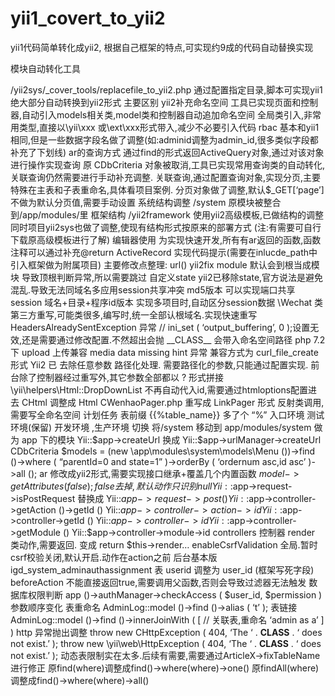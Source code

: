 # yii1_covert_to_yii2
yii1代码简单转化成yii2, 根据自己框架的特点,可实现约9成的代码自动替换实现

模块自动转化工具

/yii2sys/_cover_tools/replacefile_to_yii2.php
通过配置指定目录,脚本可实现yii1绝大部分自动转换到yii2形式
主要区别
yii2补充命名空间
工具已实现页面和控制器,自动引入models相关类,model类和控制器自动追加命名空间
全局类引入,非常用类型,直接以\yii\xxx 或\ext\xxx形式带入,减少不必要引入代码
rbac
基本和yii1相同,但是一些数据字段名做了调整(如:adminid调整为admin_id,很多类似字段都补充了下划线)
ar的查询方式
通过find的形式返回ActiveQuery对象,通过对该对象进行操作实现查询
原 CDbCriteria 对象被取消,工具已实现常用查询类的自动转化,关联查询仍然需要进行手动补充调整.
关联查询,通过配置查询对象,实现分页,主要特殊在主表和子表重命名,具体看项目案例.
分页对象做了调整,默认$_GET[‘page’]不做为默认分页值,需要手动设置
系统结构调整
/system 原模块被整合到/app/modules/里
框架结构
/yii2framework
使用yii2高级模板,已做结构的调整同时项目yii2sys也做了调整,使现有结构形式按原来的部署方式
(注:有需要可自行下载原高级模板进行了解)
编辑器使用
为实现快速开发,所有有ar返回的函数,函数注释可以通过补充@return ActiveRecord 实现代码提示(需要在inlucde_path中引入框架做为附属项目)
主要修改点整理:
url() yii2fix module 默认会到根当成模块
导致顶根判断异常,所以需要跳过
自定义state
yii2已移除state,官方说法是避免混乱.导致无法同域名多应用session共享冲突
md5版本
可以实现端口共享session
域名+目录+程序id版本
实现多项目时,自动区分session数据
\Wechat 类第三方重写,可能类很多,编写时,统一全部认根域名.实现快速重写
HeadersAlreadySentException 异常
// ini_set ( ‘output_buffering’, 0 );设置无效,还是需要通过修改配置.不然超出会抛
__CLASS__ 会带入命名空间路径
php 7.2 下 upload 上传兼容 media data missing hint 异常
兼容方式为 curl_file_create 形式
Yii2 已 去除任意参数 路径化处理.
需要路径化的参数,只能通过配置实现. 前台除了控制器经过重写外,其它参数全部都以 ? 形式拼接
\yii\helpers\Html::DropDownList 不再自动代入id,需要通过htmloptions配置进去
CHtml 调整成 Html
CWenhaoPager.php 重写成 LinkPager 形式
反射类调用,需要写全命名空间
计划任务
表前缀 {{%table_name}} 多了个 “%”
入口环境 测试环境(保留) 开发环境 ,生产环境 切换
将/system 移动到 app/modules/system 做为 app 下的模块
Yii::$app->createUrl 换成 Yii::$app->urlManager->createUrl
CDbCriteria
$models = (new \app\modules\system\models\Menu ())->find ()->where ( “parentId=0 and state=1” )->orderBy ( ‘ordernum asc,id asc’ )->all ();
ar 修改成yii2形式,需要实现接口继承+覆盖几个内置函数
$model->getAttributes ( false ); false 去掉 ,默认动作只识别null
Yii::$app->request->isPostRequest 替换成 Yii::$app->request->post ()
Yii::$app->controller->getAction ()->getId () Yii::$app->controller->action->id
Yii::$app->controller->getId () Yii::$app->controller->id
Yii::$app->controller->getModule () Yii::$app->controller->module->id
controllers 控制器 render 类动作,需要返回. 变成 return $this->render…
enableCsrfValidation 全局.暂时csrf校验关闭,默认开启.动作在action之前
后台基本版 igd_system_adminauthassignment 表 userid 调整为 user_id (框架写死字段)
beforeAction 不能直接返回true,需要调用父函数,否则会导致过滤器无法触发
数据库权限判断 app ()->authManager->checkAccess ( $user_id, $permission ) 参数顺序变化
表重命名
AdminLog::model ()->find ()->alias ( ‘t’ );
表链接
AdminLog::model ()->find ()->innerJoinWith ( [
// 关联表,重命名
‘admin as a’
] )
http 异常抛出调整
throw new CHttpException ( 404, ‘The ‘ . __CLASS__ . ‘ does not exist.’ );
throw new \yii\web\HttpException ( 404, ‘The ‘ . __CLASS__ . ‘ does not exist.’ );
动态表限制实在太多.后续有需要,需要通过ArticleX->fixTableName进行修正
原find(where)调整成find()->where(where)->one()
原findAll(where)调整成find()->where(where)->all()
